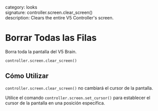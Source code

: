 category: looks  
signature: controller.screen.clear_screen()  
description: Clears the entire V5 Controller's screen.  

# Borrar Todas las Filas

Borra toda la pantalla del V5 Brain.

```don
controller.screen.clear_screen()
```

## Cómo Utilizar

`controller.screen.clear_screen()` no cambiará el cursor de la pantalla. 

Utilice el comando `controller.screen.set_cursor()` para establecer el cursor de la pantalla en una posición específica.

<advanced>
</advanced>
